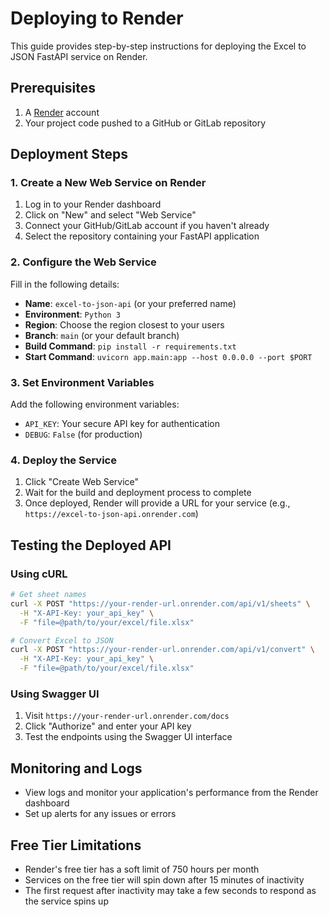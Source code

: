 # Deploying to Render

This guide provides step-by-step instructions for deploying the Excel to JSON FastAPI service on Render.

## Prerequisites

1. A [Render](https://render.com/) account
2. Your project code pushed to a GitHub or GitLab repository

## Deployment Steps

### 1. Create a New Web Service on Render

1. Log in to your Render dashboard
2. Click on "New" and select "Web Service"
3. Connect your GitHub/GitLab account if you haven't already
4. Select the repository containing your FastAPI application

### 2. Configure the Web Service

Fill in the following details:
- **Name**: `excel-to-json-api` (or your preferred name)
- **Environment**: `Python 3`
- **Region**: Choose the region closest to your users
- **Branch**: `main` (or your default branch)
- **Build Command**: `pip install -r requirements.txt`
- **Start Command**: `uvicorn app.main:app --host 0.0.0.0 --port $PORT`

### 3. Set Environment Variables

Add the following environment variables:
- `API_KEY`: Your secure API key for authentication
- `DEBUG`: `False` (for production)

### 4. Deploy the Service

1. Click "Create Web Service"
2. Wait for the build and deployment process to complete
3. Once deployed, Render will provide a URL for your service (e.g., `https://excel-to-json-api.onrender.com`)

## Testing the Deployed API

### Using cURL

```bash
# Get sheet names
curl -X POST "https://your-render-url.onrender.com/api/v1/sheets" \
  -H "X-API-Key: your_api_key" \
  -F "file=@path/to/your/excel/file.xlsx"

# Convert Excel to JSON
curl -X POST "https://your-render-url.onrender.com/api/v1/convert" \
  -H "X-API-Key: your_api_key" \
  -F "file=@path/to/your/excel/file.xlsx"
```

### Using Swagger UI

1. Visit `https://your-render-url.onrender.com/docs`
2. Click "Authorize" and enter your API key
3. Test the endpoints using the Swagger UI interface

## Monitoring and Logs

- View logs and monitor your application's performance from the Render dashboard
- Set up alerts for any issues or errors

## Free Tier Limitations

- Render's free tier has a soft limit of 750 hours per month
- Services on the free tier will spin down after 15 minutes of inactivity
- The first request after inactivity may take a few seconds to respond as the service spins up

